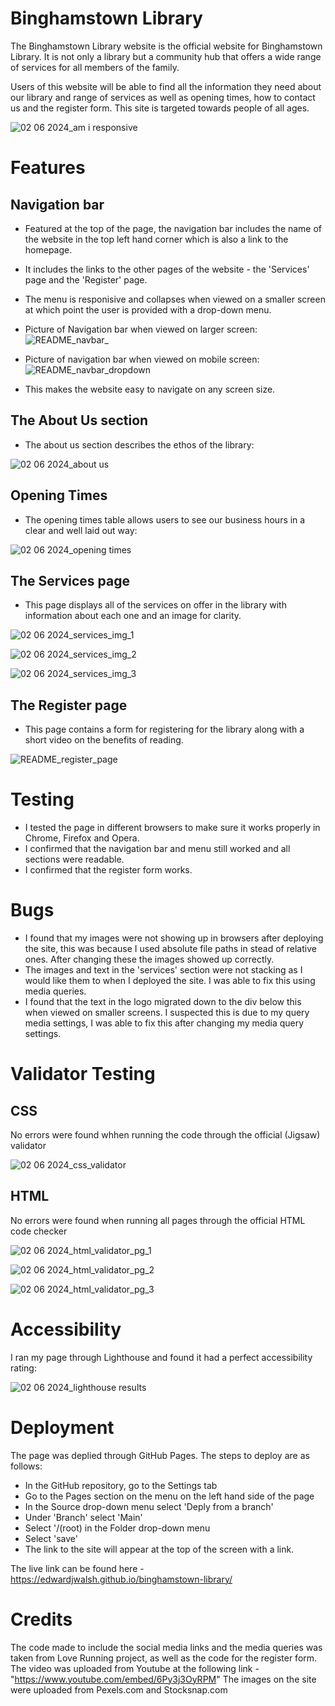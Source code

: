# Binghamstown Library

The Binghamstown Library website is the official website for Binghamstown Library. It is not only a library but a community hub that offers a wide range of services for all members of the family.

Users of this website will be able to find all the information they need about our library and range of services as well as opening times, how to contact us and the register form. This site is targeted towards people of all ages.

![02 06 2024_am i responsive](https://github.com/EdwardJWalsh/binghamstown-library/assets/155949281/8c3aea7a-e53c-40ca-9e73-8d939fe98849)

# Features

## Navigation bar

* Featured at the top of the page, the navigation bar includes the name of the website in the top left hand corner which is also a link to the homepage.
* It includes the links to the other pages of the website - the 'Services' page and the 'Register' page.
* The menu is responisive and collapses when viewed on a smaller screen at which point the user is provided with a drop-down menu.

* Picture of Navigation bar when viewed on larger screen:
![README_navbar_](https://github.com/EdwardJWalsh/binghamstown-library/assets/155949281/55881e32-c2b5-4ec4-8b71-f5a6124d5f3d)

* Picture of navigation bar when viewed on mobile screen:
![README_navbar_dropdown](https://github.com/EdwardJWalsh/binghamstown-library/assets/155949281/a1b7abdc-8501-488a-b47a-80f4597ae888)

* This makes the website easy to navigate on any screen size.

## The About Us section

* The about us section describes the ethos of the library:

![02 06 2024_about us](https://github.com/EdwardJWalsh/binghamstown-library/assets/155949281/83c414de-cdff-497c-903c-15da676e9ebf)

## Opening Times

* The opening times table allows users to see our business hours in a clear and well laid out way:

![02 06 2024_opening times](https://github.com/EdwardJWalsh/binghamstown-library/assets/155949281/dc20587e-3887-423d-8401-5fcdc84d1727)

## The Services page

* This page displays all of the services on offer in the library with information about each one and an image for clarity.

![02 06 2024_services_img_1](https://github.com/EdwardJWalsh/binghamstown-library/assets/155949281/ca04c9dc-874c-4f69-956f-37300fd1ad80)

![02 06 2024_services_img_2](https://github.com/EdwardJWalsh/binghamstown-library/assets/155949281/f0194d93-b7c5-41de-a7f6-b497880cdcf9)

![02 06 2024_services_img_3](https://github.com/EdwardJWalsh/binghamstown-library/assets/155949281/44499311-0a54-49f6-8143-6c18026f2ef6)

## The Register page
* This page contains a form for registering for the library along with a short video on the benefits of reading.

![README_register_page](https://github.com/EdwardJWalsh/binghamstown-library/assets/155949281/0ed68633-b6c6-4690-b298-f0b949a3d19e)


# Testing

* I tested the page in different browsers to make sure it works properly in Chrome, Firefox and Opera.
* I confirmed that the navigation bar and menu still worked and all sections were readable.
* I confirmed that the register form works.

# Bugs

* I found that my images were not showing up in browsers after deploying the site, this was because I used absolute file paths in stead of relative ones. After changing these the images showed up correctly.
* The images and text in the 'services' section were not stacking as I would like them to when I deployed the site. I was able to fix this using media queries.
* I found that the text in the logo migrated down to the div below this when viewed on smaller screens. I suspected this is due to my query media settings, I was able to fix this after changing my media query settings.

# Validator Testing

## CSS
No errors were found whhen running the code through the official (Jigsaw) validator

![02 06 2024_css_validator](https://github.com/EdwardJWalsh/binghamstown-library/assets/155949281/6894e533-1815-4ea3-ba71-90feee91e6a3)


## HTML
No errors were found when running all pages through the official HTML code checker

![02 06 2024_html_validator_pg_1](https://github.com/EdwardJWalsh/binghamstown-library/assets/155949281/5cb488fc-0c03-46e9-9b00-2aa1182216f8)

![02 06 2024_html_validator_pg_2](https://github.com/EdwardJWalsh/binghamstown-library/assets/155949281/562d6e62-e486-458d-8b84-9ae8d950d28a)

![02 06 2024_html_validator_pg_3](https://github.com/EdwardJWalsh/binghamstown-library/assets/155949281/9466b5c7-1cc0-465a-99b4-c590806f4877)

# Accessibility

I ran my page through Lighthouse and found it had a perfect accessibility rating:

![02 06 2024_lighthouse results](https://github.com/EdwardJWalsh/binghamstown-library/assets/155949281/7442db8e-2774-47dc-8db2-5a83b8e69d50)


# Deployment
The page was deplied through GitHub Pages. The steps to deploy are as follows:
* In the GitHub repository, go to the Settings tab
* Go to the Pages section on the menu on the left hand side of the page
* In the Source drop-down menu select 'Deply from a branch'
* Under 'Branch' select 'Main'
* Select '/(root) in the Folder drop-down menu
* Select 'save'
* The link to the site will appear at the top of the screen with a link.

The live link can be found here - https://edwardjwalsh.github.io/binghamstown-library/

# Credits
The code made to include the social media links and the media queries was taken from Love Running project, as well as the code for the register form.
The video was uploaded from Youtube at the following link -"https://www.youtube.com/embed/6Py3j3OyRPM"
The images on the site were uploaded from Pexels.com and Stocksnap.com





